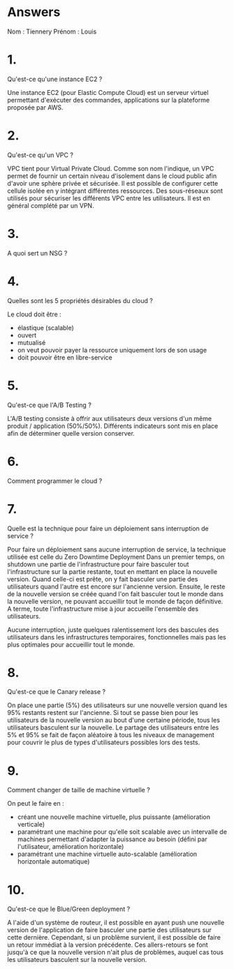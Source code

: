 # Answers

Nom : Tiennery
Prénom : Louis

# 1.
Qu'est-ce qu'une instance EC2 ?

Une instance EC2 (pour Elastic Compute Cloud) est un serveur virtuel permettant d'exécuter des commandes, applications sur la plateforme proposée par AWS.

# 2.
Qu'est-ce qu'un VPC ?

VPC tient pour Virtual Private Cloud. Comme son nom l'indique, un VPC permet de fournir un certain niveau d'isolement dans le cloud public afin d'avoir une sphère privée et sécurisée. Il est possible de configurer cette cellule isolée en y intégrant différentes ressources. Des sous-réseaux sont utilisés pour sécuriser les différents VPC entre les utilisateurs. Il est en général complété par un VPN.

# 3.
A quoi sert un NSG ?

# 4.
Quelles sont les 5 propriétés désirables du cloud ?

Le cloud doit être :
- élastique (scalable)
- ouvert
- mutualisé
- on veut pouvoir payer la ressource uniquement lors de son usage
- doit pouvoir être en libre-service

# 5.
Qu'est-ce que l'A/B Testing ?

L'A/B testing consiste à offrir aux utilisateurs deux versions d'un même produit / application (50%/50%).
Différents indicateurs sont mis en place afin de déterminer quelle version conserver.

# 6.
Comment programmer le cloud ?

# 7.
Quelle est la technique pour faire un déploiement sans interruption de service ?

Pour faire un déploiement sans aucune interruption de service, la technique utilisée est celle du Zero Downtime Deployment
Dans un premier temps, on shutdown une partie de l'infrastructure pour faire basculer tout l'infrastructure sur la partie restante, tout en mettant en place la nouvelle version. 
Quand celle-ci est prête, on y fait basculer une partie des utilisateurs quand l'autre est encore sur l'ancienne version. Ensuite, le reste de la nouvelle version se créée quand l'on fait basculer tout le monde dans la nouvelle version, ne pouvant accueillir tout le monde de façon définitive. 
A terme, toute l'infrastructure mise à jour accueille l'ensemble des utilisateurs.

Aucune interruption, juste quelques ralentissement lors des bascules des utilisateurs dans les infrastructures temporaires, fonctionnelles mais pas les plus optimales pour accueillir tout le monde. 


# 8.
Qu'est-ce que le Canary release ?

On place une partie (5%) des utilisateurs sur une nouvelle version quand les 95% restants restent sur l'ancienne. Si tout se passe bien pour les utilisateurs de la nouvelle version au bout d'une certaine période, tous les utilisateurs basculent sur la nouvelle. Le partage des utilisateurs entre les 5% et 95% se fait de façon aléatoire à tous les niveaux de management pour couvrir le plus de types d'utilisateurs possibles lors des tests.

# 9.
Comment changer de taille de machine virtuelle ?

On peut le faire en :
- créant une nouvelle machine virtuelle, plus puissante (amélioration verticale)
- paramétrant une machine pour qu'elle soit scalable avec un intervalle de machines permettant d'adapter la puissance au besoin (défini par l'utilisateur, amélioration horizontale)
- paramétrant une machine virtuelle auto-scalable (amélioration horizontale automatique)

# 10.
Qu'est-ce que le Blue/Green deployment ?

A l'aide d'un système de routeur, il est possible en ayant push une nouvelle version de l'application de faire basculer une partie des utilisateurs sur cette dernière. Cependant, si un problème survient, il est possible de faire un retour immédiat à la version précédente. Ces allers-retours se font jusqu'à ce que la nouvelle version n'ait plus de problèmes, auquel cas tous les utilisateurs basculent sur la nouvelle version.
